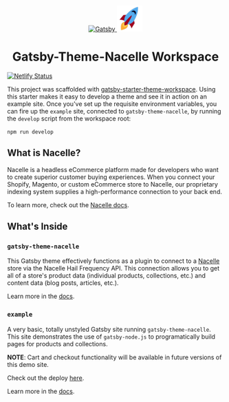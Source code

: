 <p align="center">
  <a href="https://www.getnacelle.com">
    <img alt="Gatsby" src="https://www.gatsbyjs.org/monogram.svg" width="60" />
    <img alt="Nacelle" src="./example/src/images/nacelle-rocket-icon-crop.png" width="60" />
  </a>
</p>
<h1 align="center">
  Gatsby-Theme-Nacelle Workspace
</h1>

[![Netlify Status](https://api.netlify.com/api/v1/badges/eea79857-e8bd-4832-87a4-ca398782251f/deploy-status)](https://app.netlify.com/sites/affectionate-sinoussi-2c533e/deploys)

This project was scaffolded with [gatsby-starter-theme-workspace](https://github.com/gatsbyjs/gatsby-starter-theme-workspace). Using this starter makes it easy to develop a theme and see it in action on an example site. Once you've set up the requisite environment variables, you can fire up the `example` site, connected to `gatsby-theme-nacelle`, by running the `develop` script from the workspace root:

```shell
npm run develop
```

## What is Nacelle?

Nacelle is a headless eCommerce platform made for developers who want to create superior customer buying experiences. When you connect your Shopify, Magento, or custom eCommerce store to Nacelle, our proprietary indexing system supplies a high-performance connection to your back end.

To learn more, check out the [Nacelle docs](https://docs.getnacelle.com/intro.html#what-is-nacelle).

## What's Inside

### `gatsby-theme-nacelle`

This Gatsby theme effectively functions as a plugin to connect to a [Nacelle](https://www.getnacelle.com) store via the Nacelle Hail Frequency API. This connection allows you to get all of a store's product data (individual products, collections, etc.) and content data (blog posts, articles, etc.).

Learn more in the [docs](./gatsby-theme-nacelle/README.md).

### `example`

A very basic, totally unstyled Gatsby site running `gatsby-theme-nacelle`. This site demonstrates the use of `gatsby-node.js` to programatically build pages for products and collections.

**NOTE**: Cart and checkout functionality will be available in future versions of this demo site.

Check out the deploy [here](https://affectionate-sinoussi-2c533e.netlify.com/).

Learn more in the [docs](./example/README.md).
